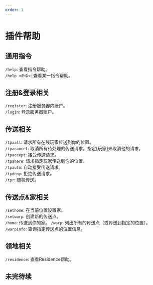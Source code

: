 ```yaml
---
order: 1
---
```


# 插件帮助

## 通用指令  
`/help`: 查看指令帮助。  
`/help <命令>`: 查看某一指令帮助。  

## 注册&登录相关  
`/register`: 注册服务器内账户。  
`/login`: 登录服务器账户。 

## 传送相关
`/tpaall`: 请求所有在线玩家传送到你的位置。  
`/tpacancel`: 取消所有待处理的传送请求。指定[玩家]来取消他的请求。  
`/tpaccept`: 接受传送请求。  
`/tpahere`: 请求指定玩家传送到你的位置。  
`/tpauto`: 自动接受传送请求。  
`/tpdeny`: 拒绝传送请求。  
`/tpr`: 随机传送。  

## 传送点&家相关  
`/sethome`: 在当前位置设置家。  
`/setwarp`: 创建新的传送点。  
`/home`: 传送到你的家。
`/warp`: 列出所有的传送点（或传送到指定的位置）。  
`/warpinfo`: 查询指定传送点的位置信息。  

## 领地相关
`/residence`: 查看Residence帮助。  

## 未完待续
